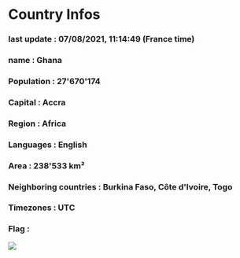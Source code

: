 # Country  Infos
### last update : 07/08/2021, 11:14:49 (France time)

### name : Ghana
### Population : 27'670'174
### Capital : Accra
### Region : Africa
### Languages : English
### Area : 238'533 km²
### Neighboring countries : Burkina Faso, Côte d'Ivoire, Togo
### Timezones : UTC

### Flag :
![](https://restcountries.eu/data/gha.svg)